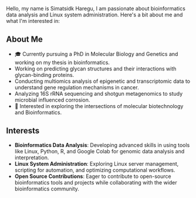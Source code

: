 Hello, my name is Simatsidk Haregu,
I am passionate about bioinformatics data analysis and Linux system administration. Here's a bit about me and what I'm interested in:
## About Me
- 🎓 Currently pursuing a PhD in Molecular Biology and Genetics and working on my thesis in bioinformatics.
- Working on predicting glycan structures and their interactions with glycan-binding proteins. 
- Conducting multiomics analysis of epigenetic and transcriptomic data to understand gene regulation mechanisms in cancer.
- Analyzing 16S rRNA sequencing and shotgun metagenomics to study microbial influenced corrosion.
- 🌱 Interested in exploring the intersections of molecular biotechnology and Bioinformatics.
## Interests
- **Bioinformatics Data Analysis**: Developing advanced skills in using tools like Linux, Python, R, and Google Colab for genomic data analysis and interpretation.
- **Linux System Administration**: Exploring Linux server management, scripting for automation, and optimizing computational workflows.
- **Open Source Contributions**: Eager to contribute to open-source bioinformatics tools and projects while collaborating with the wider bioinformatics community.

